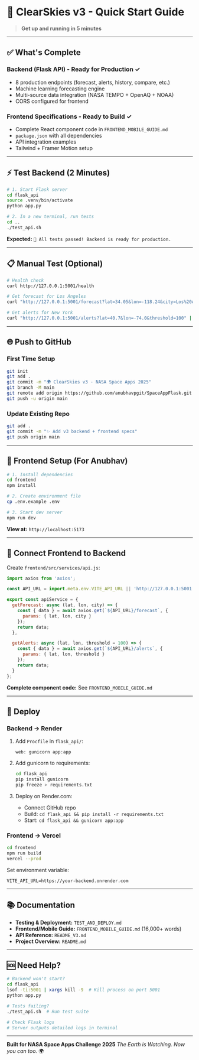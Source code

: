 # 🚀 ClearSkies v3 - Quick Start Guide

> **Get up and running in 5 minutes**

---

## ✅ What's Complete

### **Backend (Flask API) - Ready for Production** ✓
- 8 production endpoints (forecast, alerts, history, compare, etc.)
- Machine learning forecasting engine
- Multi-source data integration (NASA TEMPO + OpenAQ + NOAA)
- CORS configured for frontend

### **Frontend Specifications - Ready to Build** ✓
- Complete React component code in `FRONTEND_MOBILE_GUIDE.md`
- `package.json` with all dependencies
- API integration examples
- Tailwind + Framer Motion setup

---

## ⚡️ Test Backend (2 Minutes)

```bash
# 1. Start Flask server
cd flask_api
source .venv/bin/activate
python app.py

# 2. In a new terminal, run tests
cd ..
./test_api.sh
```

**Expected:** `🎉 All tests passed! Backend is ready for production.`

---

## 📋 Manual Test (Optional)

```bash
# Health check
curl http://127.0.0.1:5001/health

# Get forecast for Los Angeles
curl "http://127.0.0.1:5001/forecast?lat=34.05&lon=-118.24&city=Los%20Angeles" | python3 -m json.tool

# Get alerts for New York
curl "http://127.0.0.1:5001/alerts?lat=40.7&lon=-74.0&threshold=100" | python3 -m json.tool
```

---

## 🌐 Push to GitHub

### First Time Setup

```bash
git init
git add .
git commit -m "🌍 ClearSkies v3 - NASA Space Apps 2025"
git branch -M main
git remote add origin https://github.com/anubhavpgit/SpaceAppFlask.git
git push -u origin main
```

### Update Existing Repo

```bash
git add .
git commit -m "✨ Add v3 backend + frontend specs"
git push origin main
```

---

## 🎨 Frontend Setup (For Anubhav)

```bash
# 1. Install dependencies
cd frontend
npm install

# 2. Create environment file
cp .env.example .env

# 3. Start dev server
npm run dev
```

**View at:** `http://localhost:5173`

---

## 📡 Connect Frontend to Backend

Create `frontend/src/services/api.js`:

```javascript
import axios from 'axios';

const API_URL = import.meta.env.VITE_API_URL || 'http://127.0.0.1:5001';

export const apiService = {
  getForecast: async (lat, lon, city) => {
    const { data } = await axios.get(`${API_URL}/forecast`, {
      params: { lat, lon, city }
    });
    return data;
  },

  getAlerts: async (lat, lon, threshold = 100) => {
    const { data } = await axios.get(`${API_URL}/alerts`, {
      params: { lat, lon, threshold }
    });
    return data;
  }
};
```

**Complete component code:** See `FRONTEND_MOBILE_GUIDE.md`

---

## 🚀 Deploy

### Backend → Render

1. Add `Procfile` in `flask_api/`:
   ```
   web: gunicorn app:app
   ```

2. Add gunicorn to requirements:
   ```bash
   cd flask_api
   pip install gunicorn
   pip freeze > requirements.txt
   ```

3. Deploy on Render.com:
   - Connect GitHub repo
   - Build: `cd flask_api && pip install -r requirements.txt`
   - Start: `cd flask_api && gunicorn app:app`

### Frontend → Vercel

```bash
cd frontend
npm run build
vercel --prod
```

Set environment variable:
```
VITE_API_URL=https://your-backend.onrender.com
```

---

## 📚 Documentation

- **Testing & Deployment:** `TEST_AND_DEPLOY.md`
- **Frontend/Mobile Guide:** `FRONTEND_MOBILE_GUIDE.md` (16,000+ words)
- **API Reference:** `README_V3.md`
- **Project Overview:** `README.md`

---

## 🆘 Need Help?

```bash
# Backend won't start?
cd flask_api
lsof -ti:5001 | xargs kill -9  # Kill process on port 5001
python app.py

# Tests failing?
./test_api.sh  # Run test suite

# Check Flask logs
# Server outputs detailed logs in terminal
```

---

**Built for NASA Space Apps Challenge 2025**
*The Earth is Watching. Now you can too.* 🌍
